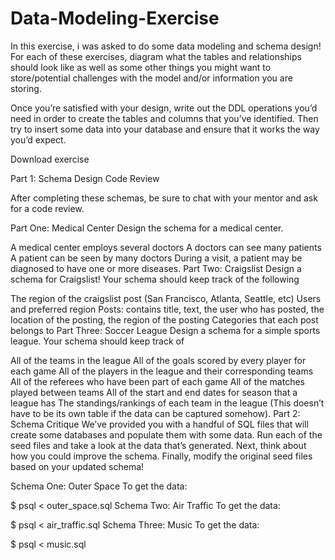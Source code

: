 # Data-Modeling-Exercise
In this exercise, i was asked to do some data modeling and schema design! For each of these exercises, diagram what the tables and relationships should look like as well as some other things you might want to store/potential challenges with the model and/or information you are storing.

Once you’re satisfied with your design, write out the DDL operations you’d need in order to create the tables and columns that you’ve identified. Then try to insert some data into your database and ensure that it works the way you’d expect.

Download exercise

Part 1: Schema Design
Code Review

After completing these schemas, be sure to chat with your mentor and ask for a code review.

Part One: Medical Center
Design the schema for a medical center.

A medical center employs several doctors
A doctors can see many patients
A patient can be seen by many doctors
During a visit, a patient may be diagnosed to have one or more diseases.
Part Two: Craigslist
Design a schema for Craigslist! Your schema should keep track of the following

The region of the craigslist post (San Francisco, Atlanta, Seattle, etc)
Users and preferred region
Posts: contains title, text, the user who has posted, the location of the posting, the region of the posting
Categories that each post belongs to
Part Three: Soccer League
Design a schema for a simple sports league. Your schema should keep track of

All of the teams in the league
All of the goals scored by every player for each game
All of the players in the league and their corresponding teams
All of the referees who have been part of each game
All of the matches played between teams
All of the start and end dates for season that a league has
The standings/rankings of each team in the league (This doesn’t have to be its own table if the data can be captured somehow).
Part 2: Schema Critique
We’ve provided you with a handful of SQL files that will create some databases and populate them with some data. Run each of the seed files and take a look at the data that’s generated. Next, think about how you could improve the schema. Finally, modify the original seed files based on your updated schema!

Schema One: Outer Space
To get the data:

$ psql < outer_space.sql
Schema Two: Air Traffic
To get the data:

$ psql < air_traffic.sql
Schema Three: Music
To get the data:

$ psql < music.sql
